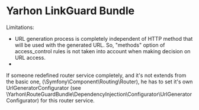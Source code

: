Yarhon LinkGuard Bundle
==========================

Limitations:
- URL generation process is completely independent of HTTP method that will be used with the generated URL.
  So, "methods" option of access_control rules is not taken into account when making decision on URL access.
- 
   
   
If someone redefined router service completely, and it's not extends from the basic one,
(\Symfony\Component\Routing\Router), he has to set it's own UrlGeneratorConfigurator 
(see \Yarhon\RouteGuardBundle\DependencyInjection\Configurator\UrlGeneratorConfigurator) for
this router service.
